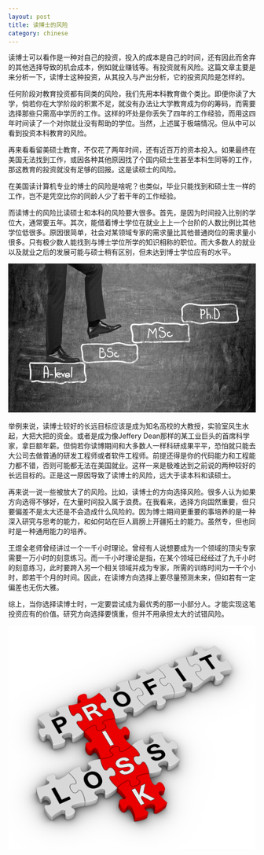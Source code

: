 ```yaml
---
layout: post
title: 读博士的风险
category: chinese
---
```




读博士可以看作是一种对自己的投资，投入的成本是自己的时间，还有因此而舍弃的其他选择导致的机会成本，例如就业赚钱等。有投资就有风险。这篇文章主要是来分析一下，读博士这种投资，从其投入与产出分析，它的投资风险是怎样的。

任何阶段对教育投资都有同类的风险，我们先用本科教育做个类比。即便你读了大学，倘若你在大学阶段的积累不足，就没有办法让大学教育成为你的筹码，而需要选择那些只需高中学历的工作。这样的坏处是你丢失了四年的工作经验，而用这四年时间读了一个对你就业没有帮助的学位。当然，上述属于极端情况。但从中可以看到投资本科教育的风险。

再来看看留美硕士教育，不仅花了两年时间，还有近百万的资本投入。如果最终在美国无法找到工作，或因各种其他原因找了个国内硕士生甚至本科生同等的工作，那这教育的投资就没有足够的回报。这是读硕士的风险。

在美国读计算机专业的博士的风险是啥呢？也类似，毕业只能找到和硕士生一样的工作，岂不是凭空比你的同龄人少了若干年的工作经验。

而读博士的风险比读硕士和本科的风险要大很多。首先，是因为时间投入比别的学位大，通常要五年。其次，能借着博士学位在就业上上一个台阶的人数比例比其他学位低很多。原因很简单，社会对某领域专家的需求量比其他普通岗位的需求量小很多。只有极少数人能找到与博士学位所学的知识相称的职位。而大多数人的就业以及就业之后的发展可能与硕士稍有区别，但未达到博士学位应有的水平。

<div class="row">
<div class="col-lg-12">
      <div class="thumbnail">
<img src="/img/risk1.jpg">
      </div>
</div>
</div>

举例来说，读博士较好的长远目标应该是成为知名高校的大教授，实验室风生水起，大把大把的资金。或者是成为像Jeffery Dean那样的某工业巨头的首席科学家，拿巨额年薪。但倘若你读博期间和大多数人一样科研成果平平，恐怕就只能去大公司去做普通的研发工程师或者软件工程师。前提还得是你的代码能力和工程能力都不错，否则可能都无法在美国就业。这样一来是极难达到之前说的两种较好的长远目标的。正是这一原因导致了读博士的风险，远大于读本科和读硕士。

再来说一说一些被放大了的风险。比如，读博士的方向选择风险。很多人认为如果方向选得不够好，在大量时间投入属于浪费。在我看来，选择方向固然重要，但只要偏差不是太大还是不会造成什么风险的。因为博士期间更重要的事培养的是一种深入研究与思考的能力，和如何站在巨人肩膀上开疆拓土的能力。虽然专，但也同时是一种通用能力的培养。

王煜全老师曾经讲过一个一千小时理论。曾经有人说想要成为一个领域的顶尖专家需要一万小时的刻意练习。而一千小时理论是指，在某个领域已经经过了九千小时的刻意练习，此时要跨入另一个相关领域并成为专家，所需的训练时间为一千个小时，即若干个月的时间。因此，在读博方向选择上要尽量预测未来，但如若有一定偏差也无伤大雅。

综上，当你选择读博士时，一定要尝试成为最优秀的那一小部分人。才能实现这笔投资应有的价值。研究方向选择要慎重，但并不用承担太大的试错风险。

<div class="row">
<div class="col-lg-12">
      <div class="thumbnail">
<img src="/img/risk2.jpg">
      </div>
</div>
</div>
